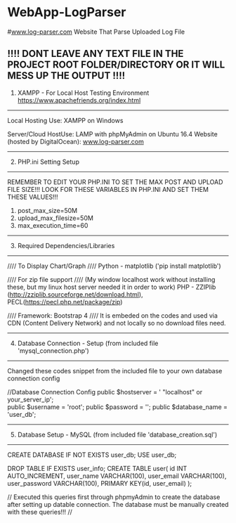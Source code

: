 # WebApp-LogParser
#www.log-parser.com
Website That Parse Uploaded Log File


!!!! DONT LEAVE ANY TEXT FILE IN THE PROJECT ROOT FOLDER/DIRECTORY OR IT WILL MESS UP THE OUTPUT !!!!
---------------------------------------------
1) XAMPP - For Local Host Testing Environment
https://www.apachefriends.org/index.html
---------------------------------------------
Local Hosting Use: XAMPP on Windows 

Server/Cloud HostUse: LAMP with phpMyAdmin on Ubuntu 16.4
Website (hosted by DigitalOcean): www.log-parser.com


---------------------------------------------
2) PHP.ini Setting Setup
---------------------------------------------
REMEMBER TO EDIT YOUR PHP.INI TO SET THE MAX POST AND UPLOAD FILE SIZE!!!
LOOK FOR THESE VARIABLES IN PHP.INI AND SET THEM THESE VALUES!!!

   1) post_max_size=50M
   2) upload_max_filesize=50M
   3) max_execution_time=60

---------------------------------------------
3) Required Dependencies/Libraries
---------------------------------------------
//// To Display Chart/Graph ////
Python - matplotlib ('pip install matplotlib')

//// For zip file support  //// (My window localhost work without installing these, but my linux host server needed it in order to work)
PHP - ZZIPlib (http://zziplib.sourceforge.net/download.html), PECL(https://pecl.php.net/package/zip)

//// Framework: Bootstrap 4  ////
It is embeded on the codes and used via CDN (Content Delivery Network) and not locally so no download files need.


---------------------------------------------
4) Database Connection - Setup
(from included file 'mysql_connection.php') 
---------------------------------------------
Changed these codes snippet from the included file to your own database connection config

 //Database Connection Config
    public $hostserver = ' "localhost" or your_server_ip';  
    public $username = 'root';
    public $password = '';
    public $database_name = 'user_db';

---------------------------------------------
5) Database Setup - MySQL
(from included file 'database_creation.sql') 
---------------------------------------------
CREATE DATABASE IF NOT EXISTS user_db;
USE user_db;

DROP TABLE IF EXISTS user_info;
CREATE TABLE user(
id INT AUTO_INCREMENT,
user_name VARCHAR(100),
user_email VARCHAR(100),
user_password VARCHAR(100),
PRIMARY KEY(id, user_email)
);

//
	Executed this queries first through phpmyAdmin to create the database after setting up 
	datable connection. The database must be manually created with these queries!!!
//
